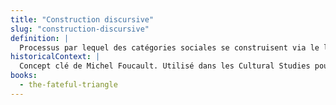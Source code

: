 ```yaml
---
title: "Construction discursive"
slug: "construction-discursive"
definition: |
  Processus par lequel des catégories sociales se construisent via le langage, les institutions, les pratiques. La race est produite discursivement, non découverte.
historicalContext: |
  Concept clé de Michel Foucault. Utilisé dans les Cultural Studies pour déconstruire les catégories issues du racisme scientifique et colonial.
books:
  - the-fateful-triangle
---
```

